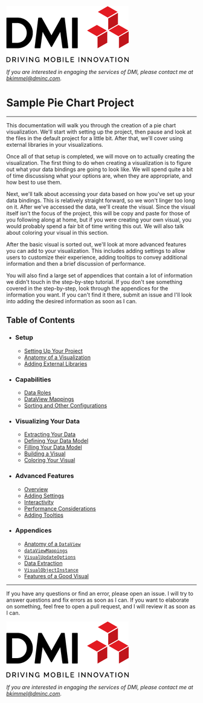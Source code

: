 [![DMI Logo](/img/DMI_Logo.png)](https://dminc.com/)

_If you are interested in engaging the services of DMI, please contact me at [bkimmel@dminc.com](mailto:bkimmel@dminc.com)._

#  Sample Pie Chart Project
---
This documentation will walk you through the creation of a pie chart visualization. We'll start with setting up the project, then pause and look at the files in the default project for a little bit. After that, we'll cover using external libraries in your visualizations.

Once all of that setup is completed, we will move on to actually creating the visualization. The first thing to do when creating a visualization is to figure out what your data bindings are going to look like. We will spend quite a bit of time discussisng what your options are, when they are appropriate, and how best to use them.

Next, we'll talk about accessing your data based on how you've set up your data bindings. This is relatively straight forward, so we won't linger too long on it. After we've accessed the data, we'll create the visual. Since the visual itself isn't the focus of the project, this will be copy and paste for those of you following along at home, but if you were creating your own visual, you would probably spend a fair bit of time writing this out. We will also talk about coloring your visual in this section.

After the basic visual is sorted out, we'll look at more advanced features you can add to your visualization. This includes adding settings to allow users to customize their experience, adding tooltips to convey additional information and then a brief discussion of performance.

You will also find a large set of appendices that contain a lot of information we didn't touch in the step-by-step tutorial. If you don't see something covered in the step-by-step, look through the appendices for the information you want. If you can't find it there, submit an issue and I'll look into adding the desired information as soon as I can.

## Table of Contents
*   ### Setup
    *   [Setting Up Your Project](/setup/1-SettingUpYourProject.md)
    *   [Anatomy of a Visualization](/setup/2-VisualizationBreakdown.md)
    *   [Adding External Libraries](/setup/3-AddingExternalLibraries.md)
*   ### Capabilities
    *   [Data Roles](/capabilities/1-DefiningDataRoles.md)
    *   [DataView Mappings](/capabilities/2-AddingDataViewMappings.md)
    *   [Sorting and Other Configurations](/capabilities/3-AdditionalCapabilitiesSettings.md)
*   ### Visualizing Your Data
    *   [Extracting Your Data](/visualizing/1-ExtractingYourData.md)
    *   [Defining Your Data Model](/visualizing/2-DefiningYourDataModel.md)
    *   [Filling Your Data Model](/visualizing/3-FillingYourDataModel.md)
    *   [Building a Visual](/visualizing/4-BuildingYourVisual.md)
    *   [Coloring Your Visual](/visualizing/5-ColoringYourVisual.md)
*   ### Advanced Features
    *   [Overview](/advanced/1-AdvancedTopics.md)
    *   [Adding Settings](/advanced/SettingsDefinitions.md)
    *   [Interactivity](/advanced/Interactivity.md)
    *   [Performance Considerations](/advanced/PerformanceConsiderations.md)
    *   [Adding Tooltips](/advanced/Tooltips.md)
*   ### Appendices
    *   [Anatomy of a `DataView`](/appendices/AnatomyOfADataView.md)
    *   [`dataViewMappings`](/appendices/dataViewMappings.md)
    *   [`VisualUpdateOptions`](/appendices/VisualUpdateOptions.md)
    *   [Data Extraction](/appendices/DataExtraction.md)
    *   [`VisualObjectInstance`](/appendices/VisualObjectInstance.md)
    *   [Features of a Good Visual](/appendices/VisualFeatureList.md)

---
If you have any questions or find an error, please open an issue. I will try to answer questions and fix errors as soon as I can. If you want to elaborate on something, feel free to open a pull request, and I will review it as soon as I can.

[![DMI Logo](/img/DMI_Logo.png)](https://dminc.com/)

_If you are interested in engaging the services of DMI, please contact me at [bkimmel@dminc.com](mailto:bkimmel@dminc.com)._

